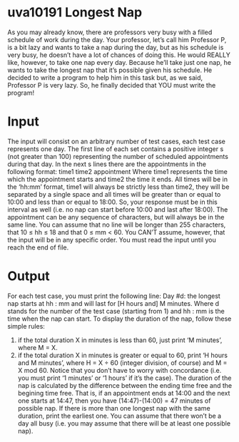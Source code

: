 # uva10191 Longest Nap

As you may already know, there are professors very busy with a filled schedule of work during the day.
Your professor, let’s call him Professor P, is a bit lazy and wants to take a nap during the day, but as
his schedule is very busy, he doesn’t have a lot of chances of doing this.
He would REALLY like, however, to take one nap every day. Because he’ll take just one nap, he
wants to take the longest nap that it’s possible given his schedule. He decided to write a program to
help him in this task but, as we said, Professor P is very lazy. So, he finally decided that YOU must
write the program!

# Input

The input will consist on an arbitrary number of test cases, each test case represents one day.
The first line of each set contains a positive integer s (not greater than 100) representing the
number of scheduled appointments during that day. In the next s lines there are the appointments in
the following format:
time1 time2 appointment
Where time1 represents the time which the appointment starts and time2 the time it ends. All
times will be in the ‘hh:mm’ format, time1 will always be strictly less than time2, they will be separated
by a single space and all times will be greater than or equal to 10:00 and less than or equal to 18:00.
So, your response must be in this interval as well (i.e. no nap can start before 10:00 and last after
18:00).
The appointment can be any sequence of characters, but will always be in the same line. You can
assume that no line will be longer than 255 characters, that 10 ≤ hh ≤ 18 and that 0 ≤ mm < 60.
You CAN’T assume, however, that the input will be in any specific order. You must read the input
until you reach the end of file.

# Output

For each test case, you must print the following line:
Day #d: the longest nap starts at hh : mm and will last for [H hours and] M minutes.
Where d stands for the number of the test case (starting from 1) and hh : mm is the time when the
nap can start. To display the duration of the nap, follow these simple rules:
1. if the total duration X in minutes is less than 60, just print ‘M minutes’, where M = X.
2. if the total duration X in minutes is greater or equal to 60, print ‘H hours and M minutes’,
where
H = X ÷ 60 (integer division, of course) and M = X mod 60.
Notice that you don’t have to worry with concordance (i.e. you must print ‘1 minutes’ or ‘1 hours’
if it’s the case).
The duration of the nap is calculated by the difference between the ending time free and the begining
time free. That is, if an appointment ends at 14:00 and the next one starts at 14:47, then you have
(14:47)-(14:00) = 47 minutes of possible nap.
If there is more than one longest nap with the same duration, print the earliest one. You can assume
that there won’t be a day all busy (i.e. you may assume that there will be at least one possible nap).
